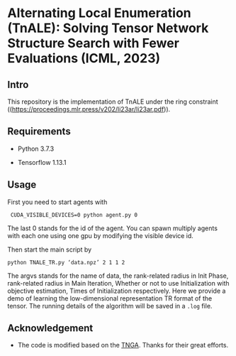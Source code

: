 Alternating Local Enumeration (TnALE):
Solving Tensor Network Structure Search with Fewer Evaluations (ICML, 2023)
===================================

Intro
-------------------------------
This repository is the implementation of TnALE under the ring constraint ((https://proceedings.mlr.press/v202/li23ar/li23ar.pdf)).



Requirements
----------------------
 * Python 3.7.3<br/>
 
 * Tensorflow 1.13.1
 
Usage
---------------------
First you need to start agents with

     CUDA_VISIBLE_DEVICES=0 python agent.py 0
     
The last 0 stands for the id of the agent. You can spawn multiply agents with each one using one gpu by modifying the visible device id. <br/>

Then start the main script by

    python TNALE_TR.py ‘data.npz’ 2 1 1 2

The argvs stands for the name of data, the rank-related radius in Init Phase, rank-related radius in Main Iteration, Whether or not to use Initialization with objective estimation, Times of Initialization respectively. Here we provide a demo of learning the low-dimensional representation TR format of the tensor. The running details of the algorithm will be saved in a `.log` file.

Acknowledgement
-------------------------
 * The code is modified based on the [TNGA](https://github.com/minogame/icml2020-TNGA). Thanks for their great efforts.
